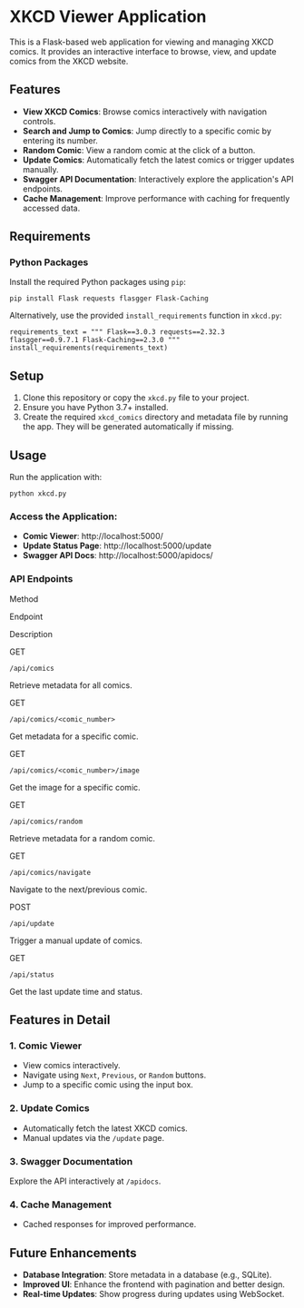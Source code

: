 # XKCD Viewer Application

This is a Flask-based web application for viewing and managing XKCD comics. It provides an interactive interface to browse, view, and update comics from the XKCD website.

## Features

-   **View XKCD Comics**: Browse comics interactively with navigation controls.
-   **Search and Jump to Comics**: Jump directly to a specific comic by entering its number.
-   **Random Comic**: View a random comic at the click of a button.
-   **Update Comics**: Automatically fetch the latest comics or trigger updates manually.
-   **Swagger API Documentation**: Interactively explore the application's API endpoints.
-   **Cache Management**: Improve performance with caching for frequently accessed data.

## Requirements

### Python Packages

Install the required Python packages using `pip`:

`pip install Flask requests flasgger Flask-Caching` 

Alternatively, use the provided `install_requirements` function in `xkcd.py`:

`requirements_text = """
Flask==3.0.3
requests==2.32.3
flasgger==0.9.7.1
Flask-Caching==2.3.0
"""
install_requirements(requirements_text)` 

## Setup

1.  Clone this repository or copy the `xkcd.py` file to your project.
2.  Ensure you have Python 3.7+ installed.
3.  Create the required `xkcd_comics` directory and metadata file by running the app. They will be generated automatically if missing.

## Usage

Run the application with:

`python xkcd.py` 

### Access the Application:

-   **Comic Viewer**: http://localhost:5000/
-   **Update Status Page**: http://localhost:5000/update
-   **Swagger API Docs**: http://localhost:5000/apidocs/

### API Endpoints

Method

Endpoint

Description

GET

`/api/comics`

Retrieve metadata for all comics.

GET

`/api/comics/<comic_number>`

Get metadata for a specific comic.

GET

`/api/comics/<comic_number>/image`

Get the image for a specific comic.

GET

`/api/comics/random`

Retrieve metadata for a random comic.

GET

`/api/comics/navigate`

Navigate to the next/previous comic.

POST

`/api/update`

Trigger a manual update of comics.

GET

`/api/status`

Get the last update time and status.

## Features in Detail

### 1. **Comic Viewer**

-   View comics interactively.
-   Navigate using `Next`, `Previous`, or `Random` buttons.
-   Jump to a specific comic using the input box.

### 2. **Update Comics**

-   Automatically fetch the latest XKCD comics.
-   Manual updates via the `/update` page.

### 3. **Swagger Documentation**

Explore the API interactively at `/apidocs`.

### 4. **Cache Management**

-   Cached responses for improved performance.

## Future Enhancements

-   **Database Integration**: Store metadata in a database (e.g., SQLite).
-   **Improved UI**: Enhance the frontend with pagination and better design.
-   **Real-time Updates**: Show progress during updates using WebSocket.
